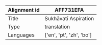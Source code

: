 |Alignment id | AFF731EFA
| --- | --- 
|Title | Sukhāvatī Aspiration 
|Type | translation
|Languages | ['en', 'pt', 'zh', 'bo']